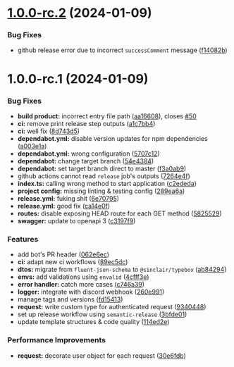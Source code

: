 # [1.0.0-rc.2](https://github.com/phucvinh57/fastify-template/compare/v1.0.0-rc.1...v1.0.0-rc.2) (2024-01-09)


### Bug Fixes

* github release error due to incorrect `successComment` message ([f14082b](https://github.com/phucvinh57/fastify-template/commit/f14082bbecadf02000ff3addf98f5268b331077a))

# 1.0.0-rc.1 (2024-01-09)


### Bug Fixes

* **build product:** incorrect entry file path ([aa16608](https://github.com/phucvinh57/fastify-template/commit/aa16608bf7f2f18563ce793a5383693ed7b88901)), closes [#50](https://github.com/phucvinh57/fastify-template/issues/50)
* **ci:** remove print release step outputs ([a1c7bb4](https://github.com/phucvinh57/fastify-template/commit/a1c7bb40424df6e5265d13f1fc5dbd7d4929fdc7))
* **ci:** well fix ([8d743d5](https://github.com/phucvinh57/fastify-template/commit/8d743d5e3e247b7a8cabf97096d938d230685d7a))
* **dependabot.yml:** disable version updates for npm dependencies ([a003e1a](https://github.com/phucvinh57/fastify-template/commit/a003e1a6db73adfc606eda32a1cb67b63eaab817))
* **dependabot.yml:** wrong configuration ([5707c12](https://github.com/phucvinh57/fastify-template/commit/5707c120c9dffae829732b9b8f52cd4ae222320f))
* **dependabot:** change target branch ([54e4384](https://github.com/phucvinh57/fastify-template/commit/54e43843700446aaaf0ccd6c3607b0d2ec9eb85f))
* **dependabot:** set target branch direct to master ([f3a0ab9](https://github.com/phucvinh57/fastify-template/commit/f3a0ab9d4885882a6df0891dfce4d9d2d1b502aa))
* github actions cannot read `release` job's outputs ([7264e4f](https://github.com/phucvinh57/fastify-template/commit/7264e4f2b6108da4d29c257db3462ebb47d994f9))
* **index.ts:** calling wrong method to start application ([c2ededa](https://github.com/phucvinh57/fastify-template/commit/c2ededa470cdbdd6eabec983773b85fccfed4964))
* **project config:** missing linting & testing config ([289ea6a](https://github.com/phucvinh57/fastify-template/commit/289ea6af953ee147f65ceef378ddb330e976b177))
* **release.yml:** fuking shit ([6e70795](https://github.com/phucvinh57/fastify-template/commit/6e70795d971c66467b435441045bcb209ca312b0))
* **release.yml:** good fix ([ca14e0f](https://github.com/phucvinh57/fastify-template/commit/ca14e0f2a8489f5c6ff70d9518862a193714da9c))
* **routes:** disable exposing HEAD route for each GET method ([5825529](https://github.com/phucvinh57/fastify-template/commit/5825529ee30acfeb18504ea32a128098480b31b8))
* **swagger:** update to openapi 3 ([c3197f9](https://github.com/phucvinh57/fastify-template/commit/c3197f9e4c82b945838603154e312778c5443e8d))


### Features

* add bot's PR header ([062e6ec](https://github.com/phucvinh57/fastify-template/commit/062e6ec4894483b7557e0bfc32fe9bf10e3272c3))
* **ci:** adapt new ci workflows ([89ec5dc](https://github.com/phucvinh57/fastify-template/commit/89ec5dc4ae68bf9575cff6cb62d929e499a4056d))
* **dtos:** migrate from `fluent-json-schema` to `@sinclair/typebox` ([ab84294](https://github.com/phucvinh57/fastify-template/commit/ab84294906cb022d185164e91f07e872ff881029))
* **envs:** add validations using `envalid` ([4cfff3e](https://github.com/phucvinh57/fastify-template/commit/4cfff3eeb0b5e77a8d0c8ec460a3164e1a56c158))
* **error handler:** catch more cases ([c746a39](https://github.com/phucvinh57/fastify-template/commit/c746a398788665c0be701a7daa81c9f3c595d85e))
* **logger:** integrate with discord webhook ([260e991](https://github.com/phucvinh57/fastify-template/commit/260e991b8ba1d1302125d78f98e6b1a6f7b447c7))
* manage tags and versions ([fd15413](https://github.com/phucvinh57/fastify-template/commit/fd154137c167922ca3dc9e00ae4c2f745a782379))
* **request:** write custom type for authenticated request ([9340448](https://github.com/phucvinh57/fastify-template/commit/93404484bc99fd679eec7089ce4c2cf74f946e02))
* set up release workflow using `semantic-release` ([3bfde01](https://github.com/phucvinh57/fastify-template/commit/3bfde0120e914a276114141a67340b41a4b8ba23))
* update template structures & code quality ([114ed2e](https://github.com/phucvinh57/fastify-template/commit/114ed2ec65f5006ead6758e56d0b869211d943ee))


### Performance Improvements

* **request:** decorate user object for each request ([30e6fdb](https://github.com/phucvinh57/fastify-template/commit/30e6fdb655a56e068f6edc89fff329db71bfc09d))
